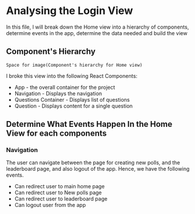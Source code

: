 # Analysing the Login View
In this file, I will break down the Home view into a hierarchy of components, determine events in the app, determine the data needed and build the view


## Component's Hierarchy
`Space for image(Component's hierarchy for Home view)`

I broke this view into the following React Components:
- App - the overall container for the project
- Navigation - Displays the navigation
- Questions Container - Displays list of questions
- Question - Displays content for a single question

## Determine What Events Happen In the Home View for each components
### Navigation
The user can navigate between the page for creating new polls, and the leaderboard page, and also logout of the app. Hence, we have the following events.
- Can redirect user to main home page
- Can redirect user to New polls page
- Can redirect user to leaderboard page
- Can logout user from the app